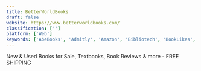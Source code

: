 ```yaml
---
title: BetterWorldBooks
draft: false 
website: https://www.betterworldbooks.com/
classification: ['']
platform: ['Web']
keywords: ['AbeBooks', 'Admitly', 'Amazon', 'Bibliotech', 'BookLikes', 'Bookfinder', 'Chegg', 'Clutch Prep', 'Etsy', 'GearBest', 'Goodreads', 'Homiee', 'Humbot', 'Issuu', 'Needora', 'OfferUp', 'The Book Depository', 'Unigo', 'eBay']
---
```

New & Used Books for Sale, Textbooks, Book Reviews & more - FREE SHIPPING